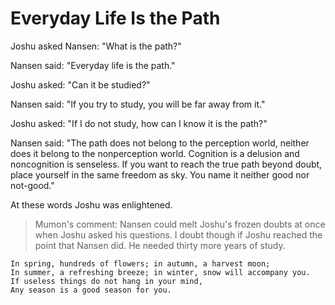 # Everyday Life Is the Path

Joshu asked Nansen: "What is the path?"

Nansen said: "Everyday life is the path."

Joshu asked: "Can it be studied?"

Nansen said: "If you try to study, you will be far away from it."

Joshu asked: "If I do not study, how can I know it is the path?"

Nansen said: "The path does not belong to the perception world, neither does it belong to the nonperception world. Cognition is a delusion and noncognition is senseless. If you want to reach the true path beyond doubt, place yourself in the same freedom as sky. You name it neither good nor not-good."

At these words Joshu was enlightened.

> Mumon's comment: Nansen could melt Joshu's frozen doubts at once when Joshu asked his questions. I doubt though if Joshu reached the point  that Nansen did. He needed thirty more years of study.

```
In spring, hundreds of flowers; in autumn, a harvest moon;
In summer, a refreshing breeze; in winter, snow will accompany you.
If useless things do not hang in your mind,
Any season is a good season for you.
```
